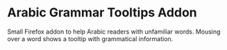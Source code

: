 # Arabic Grammar Tooltips Addon

Small Firefox addon to help Arabic readers with unfamiliar words. Mousing over a word shows a tooltip with grammatical information.
